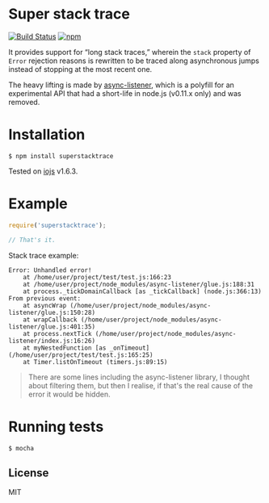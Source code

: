 # Super stack trace

[![Build Status](https://img.shields.io/travis/nitely/superstacktrace/master.svg?style=flat-square)](https://travis-ci.org/nitely/superstacktrace)
[![npm](https://img.shields.io/npm/v/superstacktrace.svg?style=flat-square)](https://www.npmjs.com/package/superstacktrace)

It provides support for “long stack traces,” wherein the `stack` property of `Error` rejection reasons
is rewritten to be traced along asynchronous jumps instead of stopping at the most recent one.

The heavy lifting is made by [async-listener](https://github.com/othiym23/async-listener),
which is a polyfill for an experimental API that had a short-life in node.js (v0.11.x only) and was removed.


# Installation

```
$ npm install superstacktrace
```

Tested on [iojs](https://iojs.org) v1.6.3.

# Example

```javascript
require('superstacktrace');

// That's it.
```

Stack trace example:

```
Error: Unhandled error!
    at /home/user/project/test/test.js:166:23
    at /home/user/project/node_modules/async-listener/glue.js:188:31
    at process._tickDomainCallback [as _tickCallback] (node.js:366:13)
From previous event:
    at asyncWrap (/home/user/project/node_modules/async-listener/glue.js:150:28)
    at wrapCallback (/home/user/project/node_modules/async-listener/glue.js:401:35)
    at process.nextTick (/home/user/project/node_modules/async-listener/index.js:16:26)
    at myNestedFunction [as _onTimeout] (/home/user/project/test/test.js:165:25)
    at Timer.listOnTimeout (timers.js:89:15)
```

> There are some lines including the async-listener library, I thought about filtering them,
but then I realise, if that's the real cause of the error it would be hidden.

# Running tests

```
$ mocha
```

## License

MIT